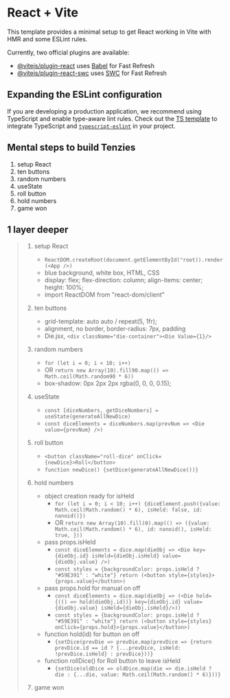 # React + Vite

This template provides a minimal setup to get React working in Vite with HMR and some ESLint rules.

Currently, two official plugins are available:

- [@vitejs/plugin-react](https://github.com/vitejs/vite-plugin-react/blob/main/packages/plugin-react/README.md) uses [Babel](https://babeljs.io/) for Fast Refresh
- [@vitejs/plugin-react-swc](https://github.com/vitejs/vite-plugin-react-swc) uses [SWC](https://swc.rs/) for Fast Refresh

## Expanding the ESLint configuration

If you are developing a production application, we recommend using TypeScript and enable type-aware lint rules. Check out the [TS template](https://github.com/vitejs/vite/tree/main/packages/create-vite/template-react-ts) to integrate TypeScript and [`typescript-eslint`](https://typescript-eslint.io) in your project.

## Mental steps to build Tenzies

1. setup React
2. ten buttons
3. random numbers
4. useState
5. roll button
6. hold numbers
7. game won

## 1 layer deeper

> 1. setup React
>    * ``` ReactDOM.createRoot(document.getElementById("root)).render(<App />) ```
>    * blue background, white box, HTML, CSS
>    * display: flex; flex-direction: column; align-items: center; height: 100%; 
>    * import ReactDOM from "react-dom/client"
>
> 2. ten buttons
>    * grid-template: auto auto / repeat(5, 1fr);
>    * alignment, no border, border-radius: 7px, padding
>    * Die.jsx, ``` <div className="die-container"><Die Value={1}/> ```
>
> 3. random numbers
>    * ``` for (let i = 0; i < 10; i++) ```
>    * OR ``` return new Array(10).fill90.map(() => Math.ceil(Math.random90 * 6)) ```
>    * box-shadow: 0px 2px 2px rgba(0, 0, 0, 0.15);
>      
> 4. useState
>    * ``` const [diceNumbers, getDiceNumbers] = useState(generateAllNewDice) ```
>    * ``` const diceElements = diceNumbers.map(prevNum => <Die value={prevNum} />) ```
> 
> 5. roll button
>    * ``` <button className="roll-dice" onClick={newDice}>Roll</button> ```
>    * ``` function newDice() {setDice(generateAllNewDice())} ```
>
> 6. hold numbers
>    * object creation ready for isHeld
>        * ``` for (let i = 0; i < 10; i++) {diceElement.push({value: Math.ceil(Math.random() * 6), isHeld: false, id: nanoid()}) ```    
>        * OR ``` return new Array(10).fill(0).map(() => ({value: Math.ceil(Math.random() * 6), id: nanoid(), isHeld: true, })) ```    
>    * pass props.isHeld
>        * ``` const diceElements = dice.map(dieObj => <Die key={dieObj.id} isHeld={dieObj.isHeld} value={dieObj.value} />) ```
>        * ``` const styles = {backgroundColor: props.isHeld ? "#59E391" : "white"} return (<button style={styles}>{props.value}</button>) ```
>    * pass props.hold for manual on off
>        * ``` const diceElements = dice.map(dieObj => (<Die hold={(() => hold(dieObj.id))} key={dieObj.id} value={dieObj.value} isHeld={dieObj.isHeld}/>)) ```
>        * ``` const styles = {backgroundColor: props.isHeld ? "#59E391" : "white"} return (<button style={styles} onClick={props.hold}>{props.value}</button>) ```
>    * function hold(id) for button on off
>        * ``` {setDice(prevDie => prevDie.map(prevDice => {return prevDice.id == id ? {...prevDice, isHeld: !prevDice.isHeld} : prevDice}))} ```
>    * function rollDice() for Roll button to leave isHeld
>        * ``` {setDice(oldDice => oldDice.map(die => die.isHeld ? die : {...die, value: Math.ceil(Math.random() * 6)}))} ```
>      
> 7. game won
